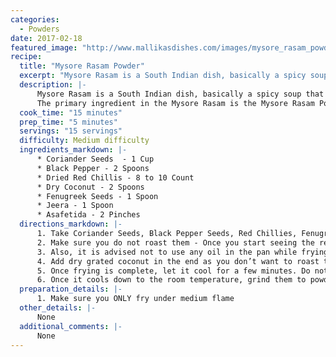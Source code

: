 ```yaml
--- 
categories: 
  - Powders
date: 2017-02-18
featured_image: "http://www.mallikasdishes.com/images/mysore_rasam_powder.jpg"
recipe:
  title: "Mysore Rasam Powder"
  excerpt: "Mysore Rasam is a South Indian dish, basically a spicy soup that is made of various spices and lentil/peas..."
  description: |-
      Mysore Rasam is a South Indian dish, basically a spicy soup that is made of various spices and lentil/peas. The name Mysore Rasam was given to this dish possibly because it was originated from Mysore, a prominent place in South India. If you are a spice lover, this is a must try dish, and is typically served with Rice, and also served with other breakfast items like Idli, Dosa, Pongal… more!
      The primary ingredient in the Mysore Rasam is the Mysore Rasam Powder. Follow the steps below to learn how to make the key ingredient...
  cook_time: "15 minutes"
  prep_time: "5 minutes"
  servings: "15 servings"
  difficulty: Medium difficulty
  ingredients_markdown: |-
      * Coriander Seeds  - 1 Cup
      * Black Pepper - 2 Spoons
      * Dried Red Chillis - 8 to 10 Count
      * Dry Coconut - 2 Spoons
      * Fenugreek Seeds - 1 Spoon
      * Jeera - 1 Spoon
      * Asafetida - 2 Pinches
  directions_markdown: |-
      1. Take Coriander Seeds, Black Pepper Seeds, Red Chillies, Fenugreek seeds and Cumin Seeds in a non-stick pan, and fry for a little while – for a few minutes until the aroma comes out.
      2. Make sure you do not roast them - Once you start seeing the red chillies turning into black color, turn the stove off immediately and transfer the contents to a different pan.
      3. Also, it is advised not to use any oil in the pan while frying. We need to keep this as dry as possible. Adding oil while frying the spices will dampen the contents and adds unwanted moisture. 
      4. Add dry grated coconut in the end as you don’t want to roast the grated coconut.
      5. Once frying is complete, let it cool for a few minutes. Do not keep it in the refrigerator to speed up the cooling process – it will add unwanted moisture. It has to cool down naturally.
      6. Once it cools down to the room temperature, grind them to powder and store it in a vacuum sealed or air-tight container.
  preparation_details: |-
      1. Make sure you ONLY fry under medium flame
  other_details: |-
      None
  additional_comments: |-
      None
---
```

